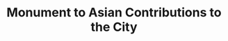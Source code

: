 ---
pid: ch976
title: Monument to Asian Contributions to the City
location_transcription: Chinatown
coordinates: "[-75.156058445761, 39.954531684866]"
zipcode: '19121'
gen_neighborhood: North Philadelphia
neighborhood: Brewerytown
outside_phl: 
age: '20'
age_range: 20-29
instagram: 
image_file_name: ch_976.jpg
proposal_transcription: Like Sharon Hayes' sculpture recognizing Philadelphia's historical
  women, there should be more monuments recognizing the contributions of minority
  groups whos achievements have been historically underscored and repressed.  A start
  could be recognizing figures in the Asian-American community, and the location of
  this first site could be Chinatown.
topic: History,Inclusivity,Inequality,Social Justice,Race Ethnicity
topic_summary: 0, 0, 0, 0, 0, 0
type: Sculpture Statue
keywords_other: Asian American, Chinatown
credit: Ryan C.
image_labels: 
twitter: 
facebook: 
permalink: "/monuments/ch976/"
layout: item-page
---